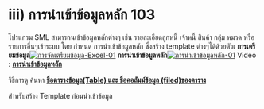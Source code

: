 # iii)    การนำเข้าข้อมูลหลัก  103

โปรแกรม SML สามารถนเข้าข้อมูลหลักต่างๆ เช่น รายละเอียดลูกหนี้ เจ้าหนี้ สินค้า
กลุ่ม หมวด หรือรายการอื่นๆเข้าระบบ โดย กำหนด การนำเข้าข้อมูลหลัก ซึ่งสร้าง
template ต่างๆได้ด้วยตัวเ
**การเตรียมข้อมูล**[![การจัดเตรียมข้อมูล-Excel-01](http://www.smlaccount.com/manual/wp-content/uploads/2017/10/การจัดเตรียมข้อมูล-Excel-01.jpg)](http://www.smlaccount.com/manual/wp-content/uploads/2017/10/การจัดเตรียมข้อมูล-Excel-01.jpg)
**การนำเข้าข้อมูลหลัก**[![การนำเข้าข้อมูลหลัก-01](http://www.smlaccount.com/manual/wp-content/uploads/2017/10/การนำเข้าข้อมูลหลัก-01.jpg)](http://www.smlaccount.com/manual/wp-content/uploads/2017/10/การนำเข้าข้อมูลหลัก-01.jpg)   Video :
[**การนำเข้าข้อมูลหลัก**](https://youtu.be/xQAYalMphmI)

วิธีการดู ค้นหา [**ชื่อตารางข้อมูล(Table) และ ชื่อคอลัมม์ข้อมูล
(filed)ของตาราง**](https://youtu.be/DQ8Udg9kFhA)

สำหรับสร้าง Template ก่อนนำเข้าข้อมูล

